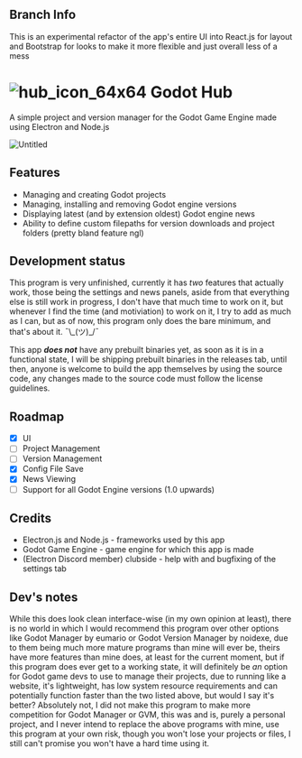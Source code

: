 ## Branch Info
This is an experimental refactor of the app's entire UI into React.js for layout and Bootstrap for looks to make it more flexible and just overall less of a mess

# ![hub_icon_64x64](https://github.com/user-attachments/assets/8333639a-6373-4810-94fb-f33967bbfe2a) Godot Hub 
A simple project and version manager for the Godot Game Engine made using Electron and Node.js

![Untitled](https://github.com/user-attachments/assets/a9715ec7-0e53-40c0-b2e9-a10e434df056)

## Features
- Managing and creating Godot projects
- Managing, installing and removing Godot engine versions
- Displaying latest (and by extension oldest) Godot engine news
- Ability to define custom filepaths for version downloads and project folders (pretty bland feature ngl)

## Development status
This program is very unfinished, currently it has *two* features that actually work, those being the settings and news panels, aside from that everything else is still work in progress, I don't have that much time to work on it, but whenever I find the time (and motiviation) to work on it, I try to add as much as I can, but as of now, this program only does the bare minimum, and that's about it. ¯\\\_(ツ)_/¯

This app ***does not*** have any prebuilt binaries yet, as soon as it is in a functional state, I will be shipping prebuilt binaries in the releases tab, until then, anyone is welcome to build the app themselves by using the source code, any changes made to the source code must follow the license guidelines.

## Roadmap

- [X] UI
- [ ] Project Management
- [ ] Version Management
- [X] Config File Save
- [X] News Viewing
- [ ] Support for all Godot Engine versions (1.0 upwards)

## Credits

- Electron.js and Node.js - frameworks used by this app
- Godot Game Engine - game engine for which this app is made
- (Electron Discord member) clubside - help with and bugfixing of the settings tab

## Dev's notes
While this does look clean interface-wise (in my own opinion at least), there is no world in which I would recommend this program over other options like Godot Manager by eumario or Godot Version Manager by noidexe, due to them being much more mature programs than mine will ever be, theirs have more features than mine does, at least for the current moment, but if this program does ever get to a working state, it will definitely be *an* option for Godot game devs to use to manage their projects, due to running like a website, it's lightweight, has low system resource requirements and can potentially function faster than the two listed above, but would I say it's better? Absolutely not, I did not make this program to make more competition for Godot Manager or GVM, this was and is, purely a personal project, and I never intend to replace the above programs with mine, use this program at your own risk, though you won't lose your projects or files, I still can't promise you won't have a hard time using it.
